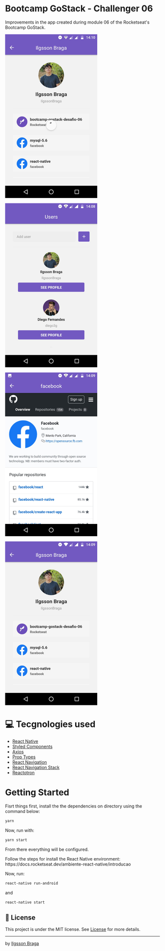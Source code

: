 # Bootcamp GoStack - Challenger 06

Improvements in the app created during module 06 of the Rocketseat's Bootcamp GoStack.

<img src=".github/img01.jpeg" width="300px" /> <br/>

<img src=".github/img02.jpeg" width="300px" /> <br/>

<img src=".github/img03.jpeg" width="300px" /> <br/>

<img src=".github/img04.jpeg" width="300px" /> <br/>

# :computer: Tecgnologies used

<ul>
  <li><a href="https://reactnative.dev/?utm_source=jobhired.io">React Native</a></li>
  <li><a href="https://styled-components.com/docs/basics">Styled Components</a></li>
  <li><a href="https://github.com/axios/axios">Axios</a></li>
  <li><a href="https://www.npmjs.com/package/prop-types">Prop Types</a></li>
  <li><a href="https://reactnavigation.org/docs/getting-started/">React Navigation</a></li>
  <li><a href="https://reactnavigation.org/docs/hello-react-navigation">React Navigation Stack</a></li>
  <li><a href="https://github.com/infinitered/reactotron/blob/master/docs/quick-start-react-native.md">Reactotron</a></li>
</ul>

# Getting Started

Fisrt things first, install the the dependencies on directory using the command below:

```bash
yarn

```

Now, run with:

```bash
yarn start

```

<P>From there everything will be configured.</p>

<p>Follow the steps for install the React Native environment: https://docs.rocketseat.dev/ambiente-react-native/introducao</p>

<p>Now, run:</p>

```bash
react-native run-android

```

and

```bash
react-native start

```



## :memo: License

This project is under the MIT license. See [License](LICENSE.md) for more details.

---

by [Ilgsson Braga](https://github.com/IlgssonBraga)
